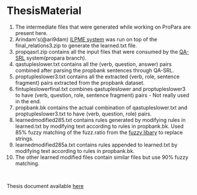 # ThesisMaterial
1. The intermediate files that were generated while working on ProPara are present here.<br/>
2. Arindam's(@ari9dam) [ILPME system](https://github.com/ari9dam/ILPME) was run on top of the final_relations3.zip to generate the learned.txt file. <br/>
3. propqasrl.zip contains all the input files that were consumed by the [QA-SRL]( https://github.com/aurghob/nrl-qasrl) system(propara branch).<br/>
4. qastupleslower.txt contains all the (verb, question, answer) pairs combined after parsing the propbank sentences through QA-SRL.<br/>
5. proptupleslower3.txt contains all the extracted (verb, role, sentence fragment) pairs extracted from the propbank dataset.<br/>
6. fintupleslowerfinal.txt combines qastupleslower and proptupleslower3 to have (verb, question, role, sentence fragment) pairs - Not really used in the end.<br/>
7. propbank.bk contains the actual combination of qastupleslower.txt and proptupleslower3.txt to have (verb, question, role) pairs.<br/>
8. learnedmodified285.txt contains rules generated by modifying rules in learned.txt by modifying text according to rules in propbank.bk. Used 85% fuzzy matching of the fuzz.ratio from the [fuzzy libary](https://github.com/seatgeek/fuzzywuzzy) to replace strings. <br/>
9. learnedmodified285a.txt contains rules appended to learned.txt by modifying text according to rules in propbank.bk.<br/>
10. The other learned modified files contain similar files but use 90% fuzzy matching.<br/>
<br/>

Thesis document available [here](https://repository.asu.edu/attachments/221752/content/Bhattacharjee_asu_0010N_19329.pdf)
